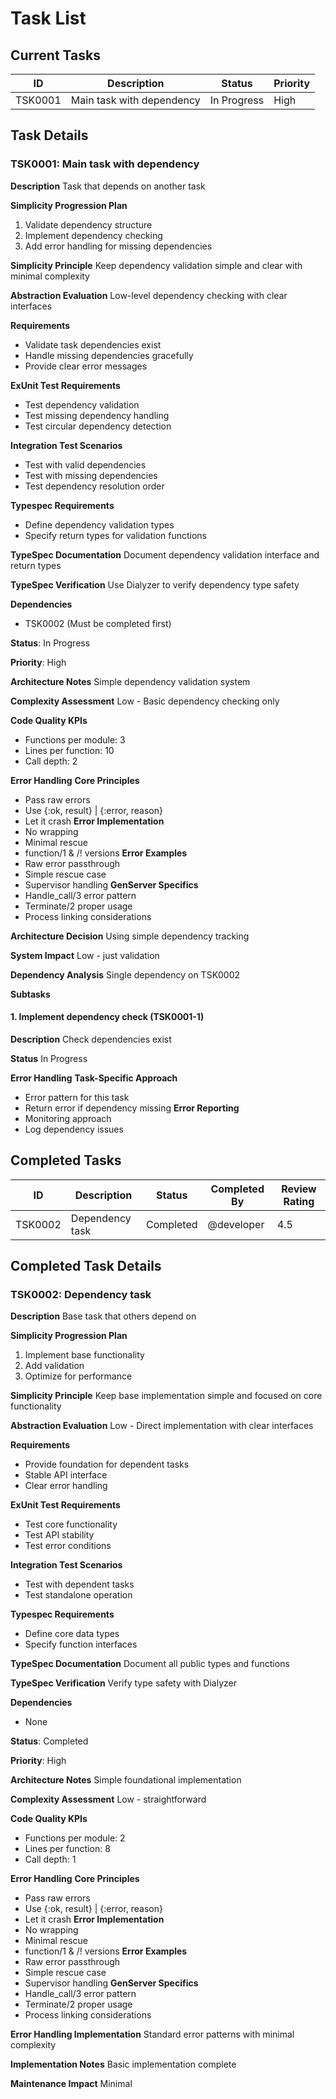 # Task List

## Current Tasks

| ID      | Description               | Status      | Priority |
| ------- | ------------------------- | ----------- | -------- |
| TSK0001 | Main task with dependency | In Progress | High     |

## Task Details

### TSK0001: Main task with dependency

**Description**
Task that depends on another task

**Simplicity Progression Plan**
1. Validate dependency structure
2. Implement dependency checking
3. Add error handling for missing dependencies

**Simplicity Principle**
Keep dependency validation simple and clear with minimal complexity

**Abstraction Evaluation**
Low-level dependency checking with clear interfaces

**Requirements**
- Validate task dependencies exist
- Handle missing dependencies gracefully
- Provide clear error messages

**ExUnit Test Requirements**
- Test dependency validation
- Test missing dependency handling
- Test circular dependency detection

**Integration Test Scenarios**
- Test with valid dependencies
- Test with missing dependencies
- Test dependency resolution order

**Typespec Requirements**
- Define dependency validation types
- Specify return types for validation functions

**TypeSpec Documentation**
Document dependency validation interface and return types

**TypeSpec Verification**
Use Dialyzer to verify dependency type safety

**Dependencies**
- TSK0002 (Must be completed first)

**Status**: In Progress

**Priority**: High

**Architecture Notes**
Simple dependency validation system

**Complexity Assessment**
Low - Basic dependency checking only

**Code Quality KPIs**
- Functions per module: 3
- Lines per function: 10
- Call depth: 2

**Error Handling**
**Core Principles**
- Pass raw errors
- Use {:ok, result} | {:error, reason}
- Let it crash
**Error Implementation**
- No wrapping
- Minimal rescue
- function/1 & /! versions
**Error Examples**
- Raw error passthrough
- Simple rescue case
- Supervisor handling
**GenServer Specifics**
- Handle_call/3 error pattern
- Terminate/2 proper usage
- Process linking considerations

**Architecture Decision**
Using simple dependency tracking

**System Impact**
Low - just validation

**Dependency Analysis**
Single dependency on TSK0002

**Subtasks**
#### 1. Implement dependency check (TSK0001-1)

**Description**
Check dependencies exist

**Status**
In Progress

**Error Handling**
**Task-Specific Approach**
- Error pattern for this task
- Return error if dependency missing
**Error Reporting**
- Monitoring approach
- Log dependency issues

## Completed Tasks

| ID      | Description     | Status    | Completed By | Review Rating |
| ------- | --------------- | --------- | ------------ | ------------- |
| TSK0002 | Dependency task | Completed | @developer   | 4.5           |

## Completed Task Details

### TSK0002: Dependency task

**Description**
Base task that others depend on

**Simplicity Progression Plan**
1. Implement base functionality
2. Add validation
3. Optimize for performance

**Simplicity Principle**
Keep base implementation simple and focused on core functionality

**Abstraction Evaluation**
Low - Direct implementation with clear interfaces

**Requirements**
- Provide foundation for dependent tasks
- Stable API interface
- Clear error handling

**ExUnit Test Requirements**
- Test core functionality
- Test API stability
- Test error conditions

**Integration Test Scenarios**
- Test with dependent tasks
- Test standalone operation

**Typespec Requirements**
- Define core data types
- Specify function interfaces

**TypeSpec Documentation**
Document all public types and functions

**TypeSpec Verification**
Verify type safety with Dialyzer

**Dependencies**
- None

**Status**: Completed

**Priority**: High

**Architecture Notes**
Simple foundational implementation

**Complexity Assessment**
Low - straightforward

**Code Quality KPIs**
- Functions per module: 2
- Lines per function: 8
- Call depth: 1

**Error Handling**
**Core Principles**
- Pass raw errors
- Use {:ok, result} | {:error, reason}
- Let it crash
**Error Implementation**
- No wrapping
- Minimal rescue
- function/1 & /! versions
**Error Examples**
- Raw error passthrough
- Simple rescue case
- Supervisor handling
**GenServer Specifics**
- Handle_call/3 error pattern
- Terminate/2 proper usage
- Process linking considerations

**Error Handling Implementation**
Standard error patterns with minimal complexity

**Implementation Notes**
Basic implementation complete

**Maintenance Impact**
Minimal